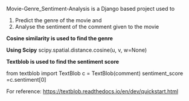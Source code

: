 Movie-Genre_Sentiment-Analysis is a Django based project used to 
  1. Predict the genre of the movie and 
  2. Analyse the sentiment of the comment given to the movie


**Cosine similarity is used to find the genre**

**Using Scipy**
scipy.spatial.distance.cosine(u, v, w=None)


**Textblob is used to find the sentiment score**

  from textblob import TextBlob
  c = TextBlob(comment)
  sentiment_score =c.sentiment[0]
  
For reference: https://textblob.readthedocs.io/en/dev/quickstart.html

